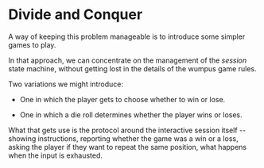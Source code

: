 # Divide and Conquer

A way of keeping this problem manageable is
to introduce some simpler games to play.

In that approach, we can concentrate on
the management of the _session_ state machine,
without getting lost in the details of the
wumpus game rules.

Two variations we might introduce:

* One in which the player gets to choose whether
to win or lose.

* One in which a die roll determines whether
the player wins or loses.

What that gets use is the protocol around the
interactive session itself -- showing instructions,
reporting whether the game was a win or a loss,
asking the player if they want to repeat the
same position, what happens when the input is
exhausted.